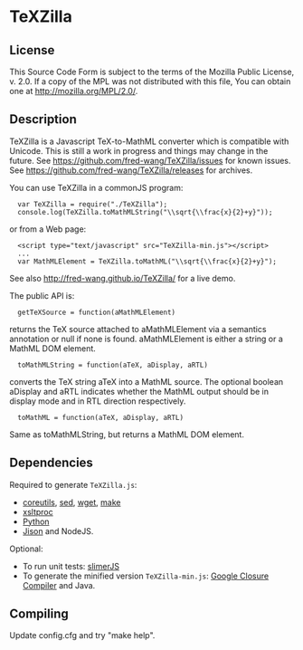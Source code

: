 TeXZilla
========

License
-------

This Source Code Form is subject to the terms of the Mozilla Public
License, v. 2.0. If a copy of the MPL was not distributed with this
file, You can obtain one at http://mozilla.org/MPL/2.0/.

Description
-----------

TeXZilla is a Javascript TeX-to-MathML converter which is compatible
with Unicode. This is still a work in progress and things may change in the
future. See https://github.com/fred-wang/TeXZilla/issues for known issues.
See https://github.com/fred-wang/TeXZilla/releases for archives.

You can use TeXZilla in a commonJS program:

      var TeXZilla = require("./TeXZilla");
      console.log(TeXZilla.toMathMLString("\\sqrt{\\frac{x}{2}+y}"));

or from a Web page:

      <script type="text/javascript" src="TeXZilla-min.js"></script>
      ...
      var MathMLElement = TeXZilla.toMathML("\\sqrt{\\frac{x}{2}+y}");

See also http://fred-wang.github.io/TeXZilla/ for a live demo.

The public API is:

      getTeXSource = function(aMathMLElement)

  returns the TeX source attached to aMathMLElement via a semantics annotation
  or null if none is found. aMathMLElement is either a string or a MathML DOM
  element.
  
      toMathMLString = function(aTeX, aDisplay, aRTL)

  converts the TeX string aTeX into a MathML source. The optional boolean
  aDisplay and aRTL indicates whether the MathML output should be in display
  mode and in RTL direction respectively.

      toMathML = function(aTeX, aDisplay, aRTL)

  Same as toMathMLString, but returns a MathML DOM element.

Dependencies
------------

Required to generate `TeXZilla.js`:

- [coreutils](https://www.gnu.org/software/coreutils/), [sed](https://www.gnu.org/software/sed/), [wget](https://www.gnu.org/software/wget/), [make](https://www.gnu.org/software/make/)
- [xsltproc](http://xmlsoft.org/XSLT/xsltproc2.html)
- [Python](http://www.python.org/)
- [Jison](http://zaach.github.io/jison) and NodeJS.

Optional:

- To run unit tests: [slimerJS](http://slimerjs.org/)
- To generate the minified version `TeXZilla-min.js`: [Google Closure Compiler](https://developers.google.com/closure/compiler/) and Java.

Compiling
---------

Update config.cfg and try "make help".
